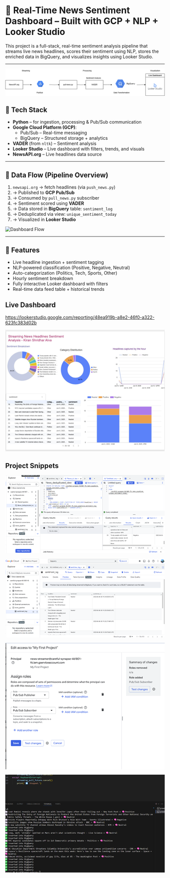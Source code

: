 # 📰 Real-Time News Sentiment Dashboard – Built with GCP + NLP + Looker Studio

This project is a full-stack, real-time sentiment analysis pipeline that streams live news headlines, scores their sentiment using NLP, stores the enriched data in BigQuery, and visualizes insights using Looker Studio.

---
![alt text](images/GCP.png)


## 🚀 Tech Stack

- **Python** – for ingestion, processing & Pub/Sub communication
- **Google Cloud Platform (GCP)**:
  - Pub/Sub – Real-time messaging
  - BigQuery – Structured storage + analytics
- **VADER** (from `nltk`) – Sentiment analysis
- **Looker Studio** – Live dashboard with filters, trends, and visuals
- **NewsAPI.org** – Live headlines data source

---

## 🔄 Data Flow (Pipeline Overview)

1. `newsapi.org` → fetch headlines (via `push_news.py`)
2. → Published to **GCP Pub/Sub**
3. → Consumed by `pull_news.py` subscriber
4. → Sentiment scored using **VADER**
5. → Data stored in **BigQuery** table: `sentiment_log`
6. → Deduplicated via view: `unique_sentiment_today`
7. → Visualized in **Looker Studio**

![Dashboard Flow](dashboard_preview.png)

---

## 🧪 Features

- Live headline ingestion + sentiment tagging
- NLP-powered classification (Positive, Negative, Neutral)
- Auto-categorization (Politics, Tech, Sports, Other)
- Hourly sentiment breakdown
- Fully interactive Looker dashboard with filters
- Real-time data feed table + historical trends

## Live Dashboard
https://lookerstudio.google.com/reporting/48ea919b-a8e2-46f0-a322-623fc383d02b


![alt text](images/Dashboard.jpg)


## Project Snippets
![alt text](images/image.png)

![alt text](images/image/bigquery.png)

![alt text](images/image/pubsub.png)

![alt text](images/image/news-pull.png)





